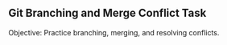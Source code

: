 ## Git Branching and Merge Conflict Task
Objective: Practice branching, merging, and resolving conflicts.

